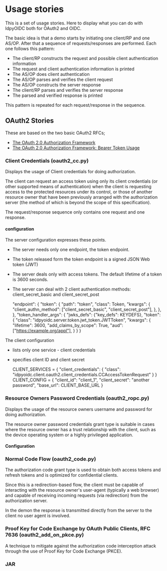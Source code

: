 # Usage stories

This is a set of usage stories.
Here to display what you can do with IdpyOIDC both for OAuth2 and OIDC.

The basic idea is that a demo starts by initiating one client/RP and one AS/OP.
After that a sequence of requests/responses are performed. Each one follows this
pattern:

- The client/RP constructs the request and possible client authentication information
- The request and client authentication information is printed
- The AS/OP does client authentication
- The AS/OP parses and verifies the client request
- The AS/OP constructs the server response
- The client/RP parses and verifies the server response
- The parsed and verified response is printed

This pattern is repeated for each request/response in the sequence.

## OAuth2 Stories

These are based on the two basic OAuth2 RFCs;
* [The OAuth 2.0 Authorization Framework](https://www.rfc-editor.org/rfc/rfc6749)
* [The OAuth 2.0 Authorization Framework: Bearer Token Usage](https://www.rfc-editor.org/rfc/rfc6750)

### Client Credentials (oauth2_cc.py)

Displays the usage of Client credentials for doing authorization.

The client can request an access token using only its client
credentials (or other supported means of authentication) when the
client is requesting access to the protected resources under its
control, or those of another resource owner that have been previously
arranged with the authorization server (the method of which is beyond
the scope of this specification).

The request/response sequence only contains one request and one response.

#### configuration

The server configuration expresses these points.

- The server needs only one endpoint, the token endpoint. 
- The token released form the token endpoint is a signed JSON Web token (JWT)
- The server deals only with access tokens. The default lifetime of a token is 3600
seconds.
- The server can deal with 2 client authentication methods: client_secret_basic and client_secret_post


    "endpoint": {
        "token": {
            "path": "token",
            "class": Token,
            "kwargs": {
                "client_authn_method": ["client_secret_basic", "client_secret_post"],
            },
        },
    },
    "token_handler_args": {
        "jwks_defs": {"key_defs": KEYDEFS},
        "token": {
            "class": "idpyoidc.server.token.jwt_token.JWTToken",
            "kwargs": {
                "lifetime": 3600,
                "add_claims_by_scope": True,
                "aud": ["https://example.org/appl"],
            }
        }
    }

The client configuration

- lists only one service - client credentials
- specifies client ID and client secret


    CLIENT_SERVICES = {
        "client_credentials": {
            "class": "idpyoidc.client.oauth2.client_credentials.CCAccessTokenRequest"
        }
    }
    CLIENT_CONFIG = {
        "client_id": "client_1",
        "client_secret": "another password",
        "base_url": CLIENT_BASE_URL
    }

### Resource Owners Password Credentials (oauth2_ropc.py)

Displays the usage of the resource owners username and password for doing authorization.

The resource owner password credentials grant type is suitable in
cases where the resource owner has a trust relationship with the
client, such as the device operating system or a highly privileged application.

#### Configuration


### Normal Code Flow (oauth2_code.py)

The authorization code grant type is used to obtain both access
tokens and refresh tokens and is optimized for confidential clients.

Since this is a redirection-based flow, the client must be capable of
interacting with the resource owner's user-agent (typically a web
browser) and capable of receiving incoming requests (via redirection)
from the authorization server.

In the demon the response is transmitted directly from the server to the client
no user agent is involved.

### Proof Key for Code Exchange by OAuth Public Clients, RFC 7636 (oauth2_add_on_pkce.py)

A technique to mitigate against the authorization code interception attack through
the use of Proof Key for Code Exchange (PKCE).

### JAR 